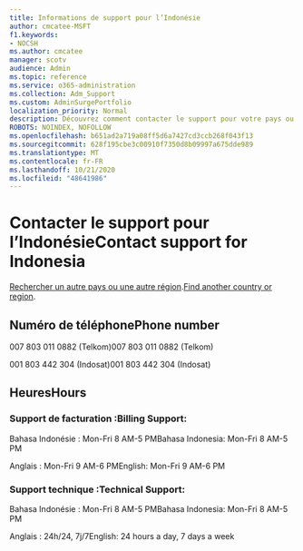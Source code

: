 ```yaml
---
title: Informations de support pour l’Indonésie
author: cmcatee-MSFT
f1.keywords:
- NOCSH
ms.author: cmcatee
manager: scotv
audience: Admin
ms.topic: reference
ms.service: o365-administration
ms.collection: Adm_Support
ms.custom: AdminSurgePortfolio
localization_priority: Normal
description: Découvrez comment contacter le support pour votre pays ou région.
ROBOTS: NOINDEX, NOFOLLOW
ms.openlocfilehash: b651ad2a719a08ff5d6a7427cd3ccb268f043f13
ms.sourcegitcommit: 628f195cbe3c00910f7350d8b09997a675dde989
ms.translationtype: MT
ms.contentlocale: fr-FR
ms.lasthandoff: 10/21/2020
ms.locfileid: "48641986"
---
```

# <a name="contact-support-for-indonesia"></a><span data-ttu-id="23d73-103">Contacter le support pour l’Indonésie</span><span class="sxs-lookup"><span data-stu-id="23d73-103">Contact support for Indonesia</span></span>

<span data-ttu-id="23d73-104">[Rechercher un autre pays ou une autre région](../contact-support-for-business-products.md).</span><span class="sxs-lookup"><span data-stu-id="23d73-104">[Find another country or region](../contact-support-for-business-products.md).</span></span>

## <a name="phone-number"></a><span data-ttu-id="23d73-105">Numéro de téléphone</span><span class="sxs-lookup"><span data-stu-id="23d73-105">Phone number</span></span>
<span data-ttu-id="23d73-106">007 803 011 0882 (Telkom)</span><span class="sxs-lookup"><span data-stu-id="23d73-106">007 803 011 0882 (Telkom)</span></span>

<span data-ttu-id="23d73-107">001 803 442 304 (Indosat)</span><span class="sxs-lookup"><span data-stu-id="23d73-107">001 803 442 304 (Indosat)</span></span>

## <a name="hours"></a><span data-ttu-id="23d73-108">Heures</span><span class="sxs-lookup"><span data-stu-id="23d73-108">Hours</span></span>
### <a name="billing-support"></a><span data-ttu-id="23d73-109">Support de facturation :</span><span class="sxs-lookup"><span data-stu-id="23d73-109">Billing Support:</span></span>

<span data-ttu-id="23d73-110">Bahasa Indonésie : Mon-Fri 8 AM-5 PM</span><span class="sxs-lookup"><span data-stu-id="23d73-110">Bahasa Indonesia: Mon-Fri 8 AM-5 PM</span></span>

<span data-ttu-id="23d73-111">Anglais : Mon-Fri 9 AM-6 PM</span><span class="sxs-lookup"><span data-stu-id="23d73-111">English: Mon-Fri 9 AM-6 PM</span></span>

### <a name="technical-support"></a><span data-ttu-id="23d73-112">Support technique :</span><span class="sxs-lookup"><span data-stu-id="23d73-112">Technical Support:</span></span>

<span data-ttu-id="23d73-113">Bahasa Indonésie : Mon-Fri 8 AM-5 PM</span><span class="sxs-lookup"><span data-stu-id="23d73-113">Bahasa Indonesia: Mon-Fri 8 AM-5 PM</span></span>

<span data-ttu-id="23d73-114">Anglais : 24h/24, 7j/7</span><span class="sxs-lookup"><span data-stu-id="23d73-114">English: 24 hours a day, 7 days a week</span></span>
